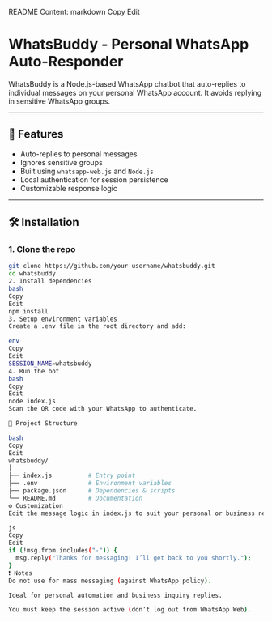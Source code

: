 README Content:
markdown
Copy
Edit
# WhatsBuddy - Personal WhatsApp Auto-Responder

WhatsBuddy is a Node.js-based WhatsApp chatbot that auto-replies to individual messages on your personal WhatsApp account. It avoids replying in sensitive WhatsApp groups.

---

## 🚀 Features

- Auto-replies to personal messages
- Ignores sensitive groups
- Built using `whatsapp-web.js` and `Node.js`
- Local authentication for session persistence
- Customizable response logic

---

## 🛠️ Installation

### 1. Clone the repo

```bash
git clone https://github.com/your-username/whatsbuddy.git
cd whatsbuddy
2. Install dependencies
bash
Copy
Edit
npm install
3. Setup environment variables
Create a .env file in the root directory and add:

env
Copy
Edit
SESSION_NAME=whatsbuddy
4. Run the bot
bash
Copy
Edit
node index.js
Scan the QR code with your WhatsApp to authenticate.

📁 Project Structure

bash
Copy
Edit
whatsbuddy/
│
├── index.js          # Entry point
├── .env              # Environment variables
├── package.json      # Dependencies & scripts
└── README.md         # Documentation
⚙️ Customization
Edit the message logic in index.js to suit your personal or business needs:

js
Copy
Edit
if (!msg.from.includes("-")) {
  msg.reply("Thanks for messaging! I’ll get back to you shortly.");
}
❗ Notes
Do not use for mass messaging (against WhatsApp policy).

Ideal for personal automation and business inquiry replies.

You must keep the session active (don’t log out from WhatsApp Web).
